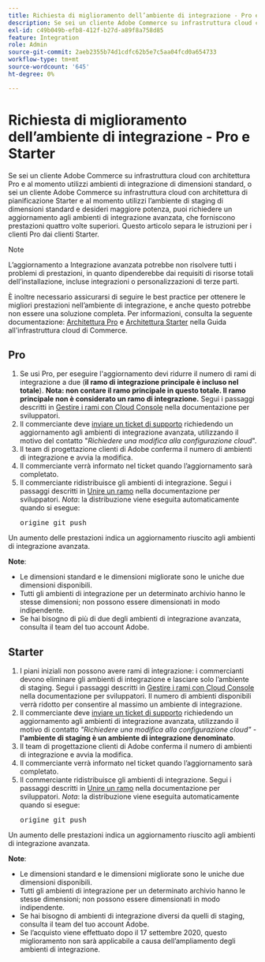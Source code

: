 ```yaml
---
title: Richiesta di miglioramento dell’ambiente di integrazione - Pro e Starter
description: Se sei un cliente Adobe Commerce su infrastruttura cloud con architettura Pro e al momento utilizzi ambienti di integrazione di dimensioni standard, o sei un cliente Adobe Commerce su infrastruttura cloud con architettura di pianificazione Starter e al momento utilizzi l’ambiente di staging di dimensioni standard e desideri maggiore potenza, puoi richiedere un aggiornamento agli ambienti di integrazione avanzata, che forniscono prestazioni quattro volte superiori. Questo articolo separa le istruzioni per i clienti Pro dai clienti Starter.
exl-id: c49b049b-efb8-412f-b27d-a89f8a758d85
feature: Integration
role: Admin
source-git-commit: 2aeb2355b74d1cdfc62b5e7c5aa04fcd0a654733
workflow-type: tm+mt
source-wordcount: '645'
ht-degree: 0%

---
```


# Richiesta di miglioramento dell’ambiente di integrazione - Pro e Starter

Se sei un cliente Adobe Commerce su infrastruttura cloud con architettura Pro e al momento utilizzi ambienti di integrazione di dimensioni standard, o sei un cliente Adobe Commerce su infrastruttura cloud con architettura di pianificazione Starter e al momento utilizzi l’ambiente di staging di dimensioni standard e desideri maggiore potenza, puoi richiedere un aggiornamento agli ambienti di integrazione avanzata, che forniscono prestazioni quattro volte superiori. Questo articolo separa le istruzioni per i clienti Pro dai clienti Starter.

>[!NOTE]
>
> L’aggiornamento a Integrazione avanzata potrebbe non risolvere tutti i problemi di prestazioni, in quanto dipenderebbe dai requisiti di risorse totali dell’installazione, incluse integrazioni o personalizzazioni di terze parti.
>
> È inoltre necessario assicurarsi di seguire le best practice per ottenere le migliori prestazioni nell’ambiente di integrazione, e anche questo potrebbe non essere una soluzione completa. Per informazioni, consulta la seguente documentazione: [Architettura Pro](https://experienceleague.adobe.com/en/docs/commerce-cloud-service/user-guide/architecture/pro-architecture#integration-environment) e [Architettura Starter](https://experienceleague.adobe.com/en/docs/commerce-cloud-service/user-guide/architecture/starter-architecture#staging-environment) nella Guida all&#39;infrastruttura cloud di Commerce.

## Pro

1. Se usi Pro, per eseguire l&#39;aggiornamento devi ridurre il numero di rami di integrazione a due (**il ramo di integrazione principale è incluso nel totale**). **Nota: non contare il ramo principale in questo totale. Il ramo principale non è considerato un ramo di integrazione.** Segui i passaggi descritti in [Gestire i rami con Cloud Console](https://experienceleague.adobe.com/docs/commerce-cloud-service/user-guide/project/console-branches.html) nella documentazione per sviluppatori.
1. Il commerciante deve [inviare un ticket di supporto](/help/help-center-guide/help-center/magento-help-center-user-guide.md#submit-ticket) richiedendo un aggiornamento agli ambienti di integrazione avanzata, utilizzando il motivo del contatto &quot;*Richiedere una modifica alla configurazione cloud*&quot;.
1. Il team di progettazione clienti di Adobe conferma il numero di ambienti di integrazione e avvia la modifica.
1. Il commerciante verrà informato nel ticket quando l’aggiornamento sarà completato.
1. Il commerciante ridistribuisce gli ambienti di integrazione. Segui i passaggi descritti in [Unire un ramo](https://experienceleague.adobe.com/en/docs/commerce-cloud-service/user-guide/develop/cli-branches#merge-a-branch) nella documentazione per sviluppatori. *Nota*: la distribuzione viene eseguita automaticamente quando si esegue: <pre>origine git push <branch-name></pre>

Un aumento delle prestazioni indica un aggiornamento riuscito agli ambienti di integrazione avanzata.

**Note**:

* Le dimensioni standard e le dimensioni migliorate sono le uniche due dimensioni disponibili.
* Tutti gli ambienti di integrazione per un determinato archivio hanno le stesse dimensioni; non possono essere dimensionati in modo indipendente.
* Se hai bisogno di più di due degli ambienti di integrazione avanzata, consulta il team del tuo account Adobe.

## Starter

1. I piani iniziali non possono avere rami di integrazione: i commercianti devono eliminare gli ambienti di integrazione e lasciare solo l’ambiente di staging. Segui i passaggi descritti in [Gestire i rami con Cloud Console](https://experienceleague.adobe.com/docs/commerce-cloud-service/user-guide/project/console-branches.html) nella documentazione per sviluppatori. Il numero di ambienti disponibili verrà ridotto per consentire al massimo un ambiente di integrazione.
1. Il commerciante deve [inviare un ticket di supporto](/help/help-center-guide/help-center/magento-help-center-user-guide.md#submit-ticket) richiedendo un aggiornamento agli ambienti di integrazione avanzata, utilizzando il motivo di contatto *&quot;Richiedere una modifica alla configurazione cloud&quot;* - **l&#39;ambiente di staging è un ambiente di integrazione denominato**.
1. Il team di progettazione clienti di Adobe conferma il numero di ambienti di integrazione e avvia la modifica.
1. Il commerciante verrà informato nel ticket quando l’aggiornamento sarà completato.
1. Il commerciante ridistribuisce gli ambienti di integrazione. Segui i passaggi descritti in [Unire un ramo](https://experienceleague.adobe.com/en/docs/commerce-cloud-service/user-guide/develop/cli-branches#merge-a-branch) nella documentazione per sviluppatori. *Nota*: la distribuzione viene eseguita automaticamente quando si esegue: <pre>origine git push <branch-name></pre>

Un aumento delle prestazioni indica un aggiornamento riuscito agli ambienti di integrazione avanzata.

**Note**:

* Le dimensioni standard e le dimensioni migliorate sono le uniche due dimensioni disponibili.
* Tutti gli ambienti di integrazione per un determinato archivio hanno le stesse dimensioni; non possono essere dimensionati in modo indipendente.
* Se hai bisogno di ambienti di integrazione diversi da quelli di staging, consulta il team del tuo account Adobe.
* Se l’acquisto viene effettuato dopo il 17 settembre 2020, questo miglioramento non sarà applicabile a causa dell’ampliamento degli ambienti di integrazione.
